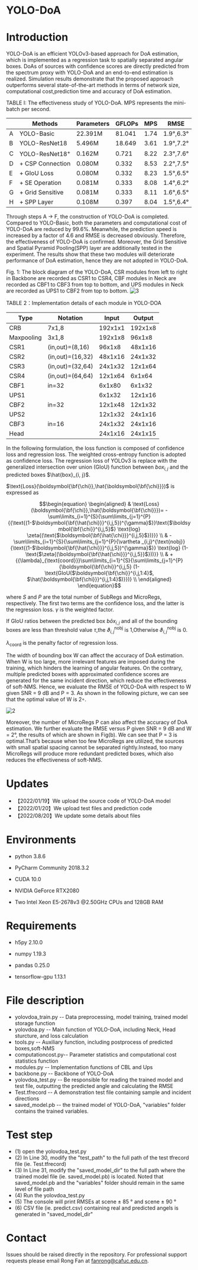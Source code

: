 # YOLO-DoA
# Introduction

YOLO-DoA is an efficient YOLOv3-based approach for DoA estimation, which is implemented as a regression task to spatially separated angular boxes. DoAs of sources with confidence scores
are directly predicted from the spectrum proxy with YOLO-DoA and an end-to-end estimation is realized. 
Simulation results demonstrate that the proposed approach outperforms several state-of-the-art methods in terms of network size, computational cost,prediction time and accuracy of DoA estimation.

TABLE I: The effectiveness study of YOLO-DoA. MPS represents the mini-batch per second.

| |Methods |Parameters |GFLOPs |MPS |RMSE |
|--- |---  |---  |---    |---    |---    |
|A|YOLO-Basic|22.391M|81.041|1.74|1.9°,6.3°|
|B|YOLO-ResNet18|5.496M|18.649|3.61|1.9°,7.2°|
|C|YOLO-ResNet18<sup>+|0.162M|0.721|8.22|2.3°,7.6°|
|D|+ CSP Connection|0.080M|0.332|8.53|2.2°,7.5°|
|E|+ GIoU Loss|0.080M|0.332|8.23|1.5°,6.5°|
|F|+ SE Operation|0.081M|0.333|8.08|1.4°,6.2°|
|G|+ Grid Sensitive|0.081M|0.333|8.11|1.6°,6.5°|
|H|+ SPP Layer|0.108M|0.397|8.04|1.5°,6.4°|

Through steps A → F, the construction of YOLO-DoA is completed. Compared to YOLO-Basic, both the parameters and computational cost of YOLO-DoA are reduced by 99.6%.
Meanwhile, the prediction speed is increased by a factor of 4.6 and RMSE is decreased obviously. Therefore, the effectiveness
of YOLO-DoA is confirmed. Moreover, the Grid Sensitive and Spatial Pyramid Pooling(SPP) layer are additionally tested in the experiment. 
The results show that these two modules will deteriorate performance of DoA estimation, hence they are not adopted in YOLO-DoA.
  
  Fig. 1: The block diagram of the YOLO-DoA, CSR modules from left to right in Backbone are recorded as CSR1 to CSR4, CBF modules in Neck are recorded as CBF1 to CBF3 from top to bottom, and UPS modules in Neck are recorded as UPS1 to CBF2 from top to bottom.
  ![3](https://user-images.githubusercontent.com/46212148/212353576-3ca6231c-cbfb-40d3-8a3f-260cd7e53109.png)
  
  TABLE 2：Implementation details of each module in YOLO-DOA
  
|Type |Notation |Input |Output |
|--- |---  |---  |---    |
|CRB|7x1,8|192x1x1|192x1x8|
|Maxpooling|3x1,8|192x1x8|96x1x8|
|CSR1|(in,out)=(8,16)|96x1x8|48x1x16|
|CSR2|(in,out)=(16,32)|48x1x16|24x1x32|
|CSR3|(in,out)=(32,64)|24x1x32|12x1x64|
|CSR4|(in,out)=(64,64)|12x1x64|6x1x64|
|CBF1|in=32|6x1x80|6x1x32|
|UPS1| |6x1x32|12x1x16|
|CBF2|in=32|12x1x48|12x1x32|
|UPS2| |12x1x32|24x1x16|
|CBF3|in=16|24x1x32|24x1x16|
|Head| |24x1x16|24x1x15|
  

In the following formulation, the loss function is composed of confidence loss and regression loss. The weighted cross-entropy function is adopted as confidence loss.
The regression loss of YOLOv3 is replace with the generalized intersection over union (GIoU) function between $box_{i, j}$ and the predicted boxes $\hat{box}_{i, j}$. 

$\text{Loss}(\boldsymbol{\bf{\chi}},\hat{\boldsymbol{\bf{\chi}}})$ is expressed as

$$\begin{equation}
\begin{aligned}
& \text{Loss}(\boldsymbol{\bf{\chi}},\hat{\boldsymbol{\bf{\chi}}})= -\sum\limits_{i=1}^{S}{\sum\limits_{j=1}^{P}{{\text{(1-$\boldsymbol{\bf{\hat{\chi}}}^{i,j,5})^{\gamma}$}}\text{$\boldsymbol{\bf{\chi}}^{i,j,5}$} \text{log} \zeta{(\text{$\boldsymbol{\bf{\hat{\chi}}}^{i,j,5}$})}}} \\
& -\sum\limits_{i=1}^{S}{\sum\limits_{j=1}^{P}{\vartheta _{i,j}^{\text{nobj}}{\text{(1-$\boldsymbol{\bf{\hat{\chi}}}^{i,j,5})^{\gamma}$}} \text{log} (1-\text{$\zeta{(\boldsymbol{\bf{\hat{\chi}}}^{i,j,5}}$}))}} \\
& +{{\lambda}_{\text{coord}}}\sum\limits_{i=1}^{S}{\sum\limits_{j=1}^{P}{\boldsymbol{\bf{\chi}}^{i,j,5} (1-\text{GIoU($\boldsymbol{\bf{\chi}}^{i,j,1:4}$, $\hat{\boldsymbol{\bf{\chi}}}^{i,j,1:4}$)}})} \\
\end{aligned}
\end{equation}$$

where $S$ and $P$ are the total number of SubRegs and MicroRegs, respectively. The first two terms are the confidence loss, and the latter is the regression loss. $\gamma$ is the weighted factor.

If GIoU ratios between the predicted box $b\hat{o}{{x}_{i,j}}$ and all of the bounding boxes are less than threshold value $\tau$,the $\vartheta _{i,j}^{\text{nobj}}$ is 1,Otherwise $\vartheta _{i,j}^{\text{nobj}}$ is 0.
  
 ${\lambda}_{\text{coord}}$ is the penalty factor of regression loss.
 
  The width of bounding box W can affect the accuracy of DoA estimation. When W is too large, more irrelevant features are imposed during the training, which hinders the learning of angular features. On the contrary, multiple predicted boxes with approximated confidence scores are generated for the same incident direction, which reduce the effectiveness of soft-NMS. Hence, we evaluate the RMSE of YOLO-DoA with respect to W given SNR = 9 dB and P = 3. As shown in the following picture, we can see that the optimal value of W is 2◦.
  
![2](https://user-images.githubusercontent.com/46212148/211857230-47a67ff9-cc01-4bcc-aeab-0e4857ad89b5.png)
  
Moreover, the number of MicroRegs P can also affect the accuracy of DoA estimation. We further evaluate the RMSE versus P given SNR = 9 dB and W = 2°, the results of which are shown in Fig(b). We can see that P = 3 is optimal.That’s because when too few MicroRegs are utilized, the sources with small spatial spacing cannot be separated rightly.Instead, too many MicroRegs will produce more redundant predicted boxes, which also reduces the effectiveness of soft-NMS.
  
# Updates
- 【2022/01/19】We upload the source code of YOLO-DoA model
- 【2022/01/20】We upload test files and prediction code
- 【2022/08/20】We update some details about files  
# Environments

- python 3.8.6

- PyCharm Community 2018.3.2

- CUDA 10.0

- NVIDIA GeForce RTX2080
  
- Two Intel Xeon E5-2678v3 @2.50GHz CPUs and 128GB RAM

# Requirements

- h5py 2.10.0

- numpy 1.19.3
  
- pandas 0.25.0

- tensorflow-gpu 1.13.1

# File description
- yolovdoa_train.py -- Data preprocessing, model training, trained model storage function
- yolovdoa.py -- Main function of YOLO-DoA, including Neck, Head sturcture, and loss calculation
- tools.py -- Auxiliary function, including postprocess of predicted boxes,soft-NMS
- computationcost.py-- Parameter statistics and  computational cost statistics function
- modules.py -- Implementation functions of CBL and Ups
- backbone.py -- Backbone of YOLO-DoA
- yolovdoa_test.py -- Be responsible for reading the trained model and test file, outputting the predicted angle and calculating the RMSE
- Test.tfrecord -- A demonstration test file containing sample and incident directions
- saved_model.pb -- the trained model of YOLO-DoA, "variables" folder contains the trained variables.
  
# Test step
- (1) open the yolovdoa_test.py
- (2) In Line 30, modify the "test_path" to the full path of the test tfrecord file (ie. Test.tfrecord)
- (3) In Line 31, modify the "saved_model_dir" to the full path where the trained model file (ie. saved_model.pb) is located.
      Noted that saved_model.pb and the "variables" folder should remain in the same level of file path
- (4) Run the yolovdoa_test.py
- (5) The console will print RMSEs at scene ± 85 ° and scene ± 90 °
- (6) CSV file (ie. predict.csv) containing real and predicted angels is generated in "saved_model_dir"

# Contact
Issues should be raised directly in the repository. For professional support requests please email Rong Fan at fanrong@cafuc.edu.cn.

  
  
  
  
  
  
